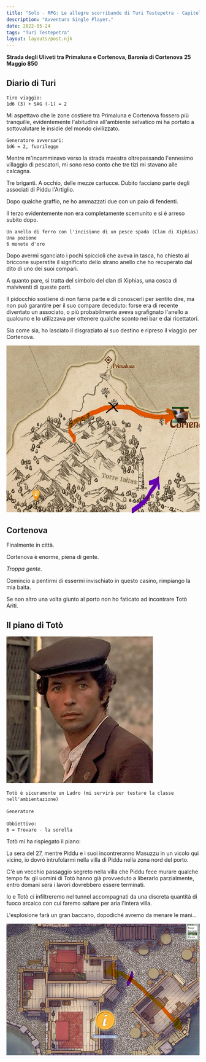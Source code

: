 ```yaml
---
title: "Solo - RPG: Le allegre scorribande di Turi Testepetra - Capitolo 3"
description: "Avventura Single Player."
date: 2022-05-24
tags: "Turi Testepetra"
layout: layouts/post.njk
---
```


**Strada degli Uliveti tra Primaluna e Cortenova, Baronia di Cortenova**
**25 Maggio 850**

## Diario di Turi

```
Tiro viaggio:
1d6 (3) + SAG (-1) = 2
```

Mi aspettavo che le zone costiere tra Primaluna e Cortenova fossero più tranquille, evidentemente l'abitudine all'ambiente selvatico mi ha portato a sottovalutare le insidie del mondo civilizzato.

```
Generatore avversari:
1d6 = 2, fuorilegge
```

Mentre m'incamminavo verso la strada maestra oltrepassando l'ennesimo villaggio di pescatori, mi sono reso conto che tre tizi mi stavano alle calcagna.

Tre briganti. A occhio, delle mezze cartucce. Dubito facciano parte degli associati di Piddu l'Artiglio.

Dopo qualche graffio, ne ho ammazzati due con un paio di fendenti.

Il terzo evidentemente non era completamente scemunito e si è arreso subito dopo.

```
Un anello di ferro con l'incisione di un pesce spada (Clan di Xiphias)
Una pozione
6 monete d'oro
```

Dopo avermi sganciato i pochi spiccioli che aveva in tasca, ho chiesto al briccone superstite il significato dello strano anello che ho recuperato dal dito di uno dei suoi compari.

A quanto pare, si tratta del simbolo del clan di Xiphias, una cosca di malviventi di queste parti.

Il pidocchio sostiene di non farne parte e di conoscerli per sentito dire, ma non può garantire per il suo compare deceduto: forse era di recente diventato un associato, o più probabilmente aveva sgrafignato l'anello a qualcuno e lo utilizzava per ottenere qualche sconto nei bar e dai ricettatori.

Sia come sia, ho lasciato il disgraziato al suo destino e ripreso il viaggio per Cortenova.

![viaggiaturi](/img/campagnaturi/ViaggioTuri3.jpg)

## Cortenova

Finalmente in città.

Cortenova è enorme, piena di gente.

_Troppa gente_.

Comincio a pentirmi di essermi invischiato in questo casino, rimpiango la mia baita.

Se non altro una volta giunto al porto non ho faticato ad incontrare Totò Ariti.

## Il piano di Totò

![totò](/img/totò-ariti.jpg)

```
Totò è sicuramente un Ladro (mi servirà per testare la classe nell'ambientazione)

Generatore

Obbiettivo:
6 = Trovare - la sorella
```

Totò mi ha rispiegato il piano:

La sera del 27, mentre Piddu e i suoi incontreranno Masuzzu in un vicolo qui vicino, io dovrò intrufolarmi nella villa di Piddu nella zona nord del porto.

C'è un vecchio passaggio segreto nella villa che Piddu fece murare qualche tempo fa: gli uomini di Totò hanno già provveduto a liberarlo parzialmente, entro domani sera i lavori dovrebbero essere terminati.

Io e Totò ci infiltreremo nel tunnel accompagnati da una discreta quantità di fuoco arcaico con cui faremo saltare per aria l'intera villa.

L'esplosione farà un gran baccano, dopodiché avremo da menare le mani...

![tunnel](/img/campagnaturi/tunnelpiddu.jpg)
